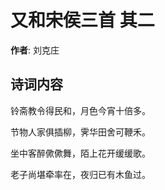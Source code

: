 # 又和宋侯三首  其二

**作者**: 刘克庄

## 诗词内容

铃斋教令得民和，月色今宵十倍多。

节物人家俱插柳，霁华田舍可鞭禾。

坐中客醉僛僛舞，陌上花开缓缓歌。

老子尚堪牵率在，夜归已有木鱼过。

